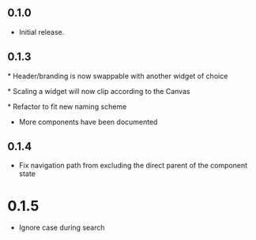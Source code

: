 ## 0.1.0

* Initial release.

## 0.1.3

* Header/branding is now swappable with another widget of choice

* Scaling a widget will now clip according to the Canvas

* Refactor to fit new naming scheme

* More components have been documented

## 0.1.4

* Fix navigation path from excluding the direct parent of the component state

# 0.1.5

* Ignore case during search
